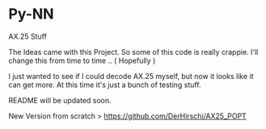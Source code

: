 # Py-NN
AX.25 Stuff

The Ideas came with this Project. So some of this code is really crappie.
I'll change this from time to time ..  ( Hopefully )

I just wanted to see if I could decode AX.25 myself, but now it looks like it can get more.
At this time it's just a bunch of testing stuff.

README will be updated soon.


New Version from scratch > https://github.com/DerHirschi/AX25_POPT
